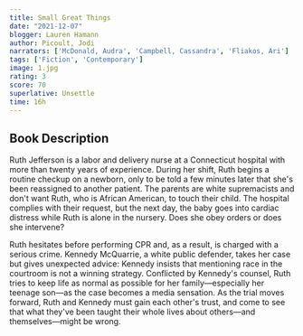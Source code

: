 ```yaml
---
title: Small Great Things
date: "2021-12-07"
blogger: Lauren Hamann
author: Picoult, Jodi
narrators: ['McDonald, Audra', 'Campbell, Cassandra', 'Fliakos, Ari']
tags: ['Fiction', 'Contemporary']
image: 1.jpg
rating: 3
score: 70
superlative: Unsettle
time: 16h
---
```



## Book Description

Ruth Jefferson is a labor and delivery nurse at a Connecticut hospital with more than twenty years of experience. During her shift, Ruth begins a routine checkup on a newborn, only to be told a few minutes later that she's been reassigned to another patient. The parents are white supremacists and don't want Ruth, who is African American, to touch their child. The hospital complies with their request, but the next day, the baby goes into cardiac distress while Ruth is alone in the nursery. Does she obey orders or does she intervene?

Ruth hesitates before performing CPR and, as a result, is charged with a serious crime. Kennedy McQuarrie, a white public defender, takes her case but gives unexpected advice: Kennedy insists that mentioning race in the courtroom is not a winning strategy. Conflicted by Kennedy's counsel, Ruth tries to keep life as normal as possible for her family—especially her teenage son—as the case becomes a media sensation. As the trial moves forward, Ruth and Kennedy must gain each other's trust, and come to see that what they've been taught their whole lives about others—and themselves—might be wrong.
